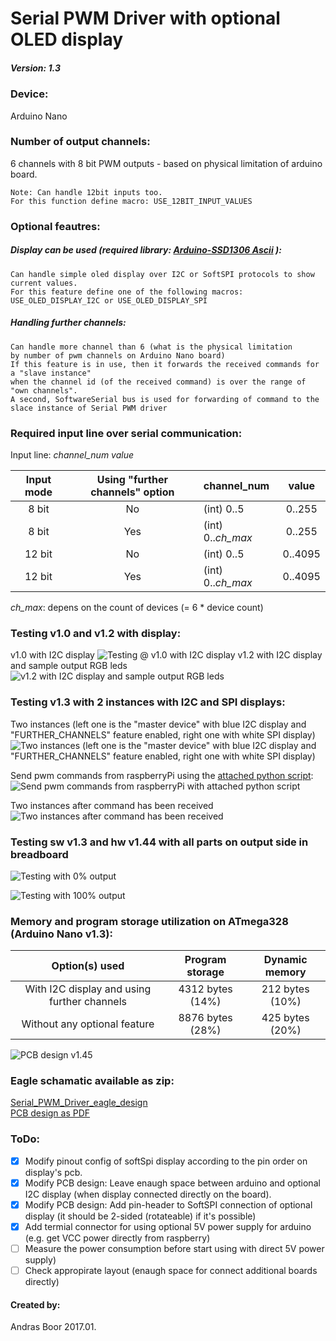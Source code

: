 # Serial PWM Driver with optional OLED display

##### Version: 1.3

### Device:
Arduino Nano

### Number of output channels:
6 channels with 8 bit PWM outputs - based on physical limitation of arduino board.

    Note: Can handle 12bit inputs too.
    For this function define macro: USE_12BIT_INPUT_VALUES

### Optional feautres:

##### Display can be used (required library: [Arduino-SSD1306 Ascii](https://github.com/bbkbarbar/Arduino-SSD1306Ascii) ):
    Can handle simple oled display over I2C or SoftSPI protocols to show current values.
    For this feature define one of the following macros: USE_OLED_DISPLAY_I2C or USE_OLED_DISPLAY_SPI

##### Handling further channels:
    Can handle more channel than 6 (what is the physical limitation
    by number of pwm channels on Arduino Nano board)
    If this feature is in use, then it forwards the received commands for a "slave instance"
    when the channel id (of the received command) is over the range of "own channels".
    A second, SoftwareSerial bus is used for forwarding of command to the slace instance of Serial PWM driver


### Required input line over serial communication:
Input line: *channel_num value*

| Input mode | Using "further channels" option | channel_num       | value   |
| :--------: | :-----------------------------: | :---------------- | :-----: |
| 8 bit      | No                              | (int) 0..5        | 0..255  |
| 8 bit      | Yes                             | (int) 0..*ch_max* | 0..255  |
| 12 bit     | No                              | (int) 0..5        | 0..4095 |
| 12 bit     | Yes                             | (int) 0..*ch_max* | 0..4095 |
*ch_max*: depens on the count of devices (= 6 * device count)


### Testing v1.0 and v1.2 with display:
v1.0 with I2C display
![Testing @ v1.0 with I2C display](https://raw.githubusercontent.com/bbkbarbar/Serial_PWM_Driver_with_OLED/master/Documents/Testing_v1_0.png "v1.0 with I2C display")
v1.2 with I2C display and sample output RGB leds
![v1.2 with I2C display and sample output RGB leds](https://raw.githubusercontent.com/bbkbarbar/Serial_PWM_Driver_with_OLED/master/Documents/Breadboard_Testing_v1.2.png "v1.2 with I2C display and sample output RGB leds")

### Testing v1.3 with 2 instances with I2C and SPI displays:

Two instances (left one is the "master device" with blue I2C display and "FURTHER_CHANNELS" feature enabled, right one with white SPI display)
![Two instances (left one is the "master device" with blue I2C display and "FURTHER_CHANNELS" feature enabled, right one with white SPI display)](https://raw.githubusercontent.com/bbkbarbar/Serial_PWM_Driver_with_OLED/master/Documents/Testing_-_v1.3_with_2_instances_1.png)

Send pwm commands from raspberryPi using the [attached python script](https://github.com/bbkbarbar/Serial_PWM_Driver_with_OLED/blob/master/Testing_with_RaspberryPi/pwm_serial_12ch.py):
![Send pwm commands from raspberryPi with attached python script](https://raw.githubusercontent.com/bbkbarbar/Serial_PWM_Driver_with_OLED/master/Documents/Testing_-_Send_commands_from_Pi.png "Send pwm commands from raspberryPi with attached python script")

Two instances after command has been received
![Two instances after command has been received](https://raw.githubusercontent.com/bbkbarbar/Serial_PWM_Driver_with_OLED/master/Documents/Testing_-_v1.3_with_2_instances_2.png "Two instances after command has been received")

### Testing sw v1.3 and hw v1.44 with all parts on output side in breadboard
![Testing with 0% output](https://github.com/bbkbarbar/Serial_PWM_Driver_with_OLED/raw/master/Documents/Overall_testing/Control_12V_LED_strip_Powered_from_PI_5V_OFF.png)

![Testing with 100% output](https://github.com/bbkbarbar/Serial_PWM_Driver_with_OLED/raw/master/Documents/Overall_testing/Control_12V_LED_strip_Powered_from_PI_5V_ON.png)

### Memory and program storage utilization on ATmega328 (Arduino Nano v1.3):

| Option(s) used                              | Program storage  | Dynamic memory  |
| :-----------------------------------------: | :--------------: | :-------------: |
| With I2C display and using further channels | 4312 bytes (14%) | 212 bytes (10%) |
| Without any optional feature                | 8876 bytes (28%) | 425 bytes (20%) |



![PCB design v1.45](https://raw.githubusercontent.com/bbkbarbar/Serial_PWM_Driver_with_OLED/master/Documents/PCB_design_1.45.png)

### Eagle schamatic available as zip:
[Serial_PWM_Driver_eagle_design](https://github.com/bbkbarbar/Serial_PWM_Driver_with_OLED/blob/master/Schematic_designs/Eagle_designs/Serial_PWM_driver_-_Eagle_desing.zip)
<br>[PCB design as PDF](https://github.com/bbkbarbar/Serial_PWM_Driver_with_OLED/raw/master/Schematic_designs/Eagle_designs/PCB_design_v1.45_bottom.pdf)


### ToDo:
 - [x] Modify pinout config of softSpi display according to the pin order on display's pcb.
 - [x] Modify PCB design: Leave enaugh space between arduino and optional I2C display (when display connected directly on the board).
 - [X] Modify PCB design: Add pin-header to SoftSPI connection of optional display (it should be 2-sided (rotateable) if it's possible)
 - [X] Add termial connector for using optional 5V power supply for arduino (e.g. get VCC power directly from raspberry)
 - [ ] Measure the power consumption before start using with direct 5V power supply)
 - [ ] Check appropirate layout (enaugh space for connect additional boards directly)

#### Created by:
Andras Boor
2017.01.
